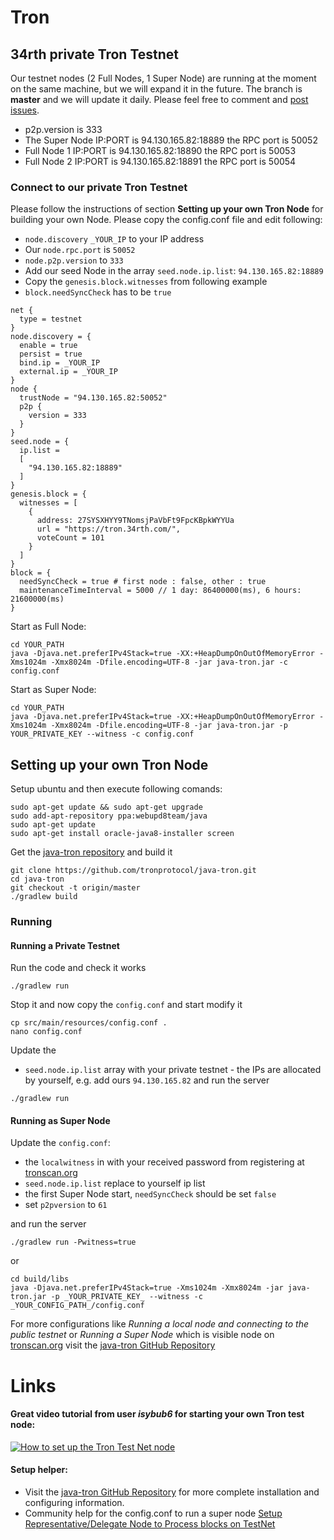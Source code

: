 # Tron

## 34rth private Tron Testnet
Our testnet nodes (2 Full Nodes, 1 Super Node) are running at the moment on the same machine, but we will expand it in the future.
The branch is **master** and we will update it daily.
Please feel free to comment and [post issues](https://github.com/34rth/tron/issues).

* p2p.version is 333
* The Super Node IP:PORT is 94.130.165.82:18889 the RPC port is 50052
* Full Node 1 IP:PORT is 94.130.165.82:18890 the RPC port is 50053
* Full Node 2 IP:PORT is 94.130.165.82:18891 the RPC port is 50054

### Connect to our private Tron Testnet
Please follow the instructions of section **Setting up your own Tron Node** for building your own Node.
Please copy the config.conf file and edit following:

* `node.discovery` `_YOUR_IP` to your IP address
* Our `node.rpc.port` is `50052`
* `node.p2p.version` to `333`
* Add our seed Node in the array `seed.node.ip.list`: `94.130.165.82:18889`
* Copy the `genesis.block.witnesses` from following example
* `block.needSyncCheck` has to be `true`

```
net {
  type = testnet
}
node.discovery = {
  enable = true
  persist = true
  bind.ip = _YOUR_IP
  external.ip = _YOUR_IP
}
node {
  trustNode = "94.130.165.82:50052"
  p2p {
    version = 333
  }
}
seed.node = {
  ip.list = 
  [
    "94.130.165.82:18889"
  ]
}
genesis.block = {
  witnesses = [
    {
      address: 27SYSXHYY9TNomsjPaVbFt9FpcKBpkWYYUa
      url = "https://tron.34rth.com/",
      voteCount = 101
    }
  ]
}
block = {
  needSyncCheck = true # first node : false, other : true
  maintenanceTimeInterval = 5000 // 1 day: 86400000(ms), 6 hours: 21600000(ms)
}
```

Start as Full Node:
```
cd YOUR_PATH
java -Djava.net.preferIPv4Stack=true -XX:+HeapDumpOnOutOfMemoryError -Xms1024m -Xmx8024m -Dfile.encoding=UTF-8 -jar java-tron.jar -c config.conf
```
Start as Super Node:
```
cd YOUR_PATH
java -Djava.net.preferIPv4Stack=true -XX:+HeapDumpOnOutOfMemoryError -Xms1024m -Xmx8024m -Dfile.encoding=UTF-8 -jar java-tron.jar -p YOUR_PRIVATE_KEY --witness -c config.conf
```

## Setting up your own Tron Node
Setup ubuntu and then execute following comands:

```
sudo apt-get update && sudo apt-get upgrade
sudo add-apt-repository ppa:webupd8team/java
sudo apt-get update
sudo apt-get install oracle-java8-installer screen
```

Get the [java-tron repository](https://github.com/tronprotocol/java-tron) and build it

```
git clone https://github.com/tronprotocol/java-tron.git 
cd java-tron
git checkout -t origin/master
./gradlew build
```
### Running
#### Running a Private Testnet
Run the code and check it works
```
./gradlew run
```
Stop it and now copy the `config.conf` and start modify it
```
cp src/main/resources/config.conf .
nano config.conf
```
Update the 
* `seed.node.ip.list` array with your private testnet - the IPs are allocated by yourself, e.g. add ours `94.130.165.82` 
and run the server
```
./gradlew run
```
#### Running as Super Node
Update the `config.conf`:

* the `localwitness` in  with your received password from registering at [tronscan.org](https://tronscan.org/#/login) 
* `seed.node.ip.list` replace to yourself ip list
* the first Super Node start, `needSyncCheck` should be set `false`
* set `p2pversion` to `61`

and run the server
```
./gradlew run -Pwitness=true
```
or
```
cd build/libs
java -Djava.net.preferIPv4Stack=true -Xms1024m -Xmx8024m -jar java-tron.jar -p _YOUR_PRIVATE_KEY_ --witness -c _YOUR_CONFIG_PATH_/config.conf
```

For more configurations like _Running a local node and connecting to the public testnet_ or _Running a Super Node_ which is visible node on [tronscan.org](https://tronscan.org/#/network) visit the [java-tron GitHub Repository](https://github.com/tronprotocol/java-tron)

# Links
#### Great video tutorial from user _isybub6_ for starting your own Tron test node:
[![How to set up the Tron Test Net node](https://img.youtube.com/vi/AN9YwX7PqgY/3.jpg)](https://www.youtube.com/watch?v=AN9YwX7PqgY&feature=youtu.be&t=118)
#### Setup helper:
- Visit the [java-tron GitHub Repository](https://github.com/tronprotocol/java-tron) for more complete installation and configuring information.
- Community help for the config.conf to run a super node [Setup Representative/Delegate Node to Process blocks on TestNet](https://github.com/tronprotocol/java-tron/issues/513)
